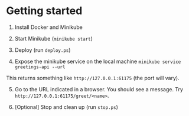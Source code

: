 # Getting started

1. Install Docker and Minikube

2. Start Minikube (`minikube start`)

3. Deploy (run `deploy.ps`)

4. Expose the minikube service on the local machine `minikube service greetings-api --url`

This returns something like `http://127.0.0.1:61175` (the port will vary).

5. Go to the URL indicated in a browser. You should see a message. Try `http://127.0.0.1:61175/greet/<name>`.

6. [Optional] Stop and clean up (run `stop.ps`)